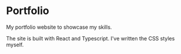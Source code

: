 # Portfolio

My portfolio website to showcase my skills.

The site is built with React and Typescript.
I've written the CSS styles myself.
